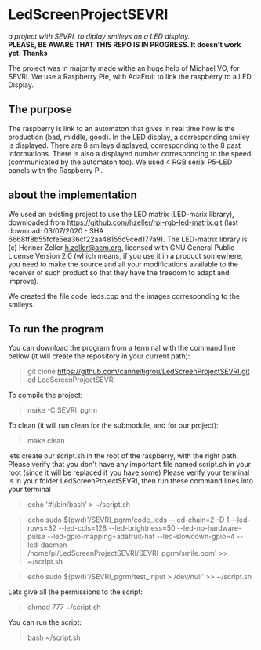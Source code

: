 # LedScreenProjectSEVRI
*a project with SEVRI, to diplay smileys on a LED display.*  
**PLEASE, BE AWARE THAT THIS REPO IS IN PROGRESS. It doesn't work yet. Thanks**

The project was in majority made withe an huge help of Michael VO, for SEVRI. We use a Raspberry Pie, with AdaFruit to link the raspberry to a LED Display.

## The purpose
The raspberry is link to an automaton that gives in real time how is the production (bad, middle, good). In the LED display, a corresponding smiley is displayed. There are 8 smileys displayed, corresponding to the 8 past informations. There is also a displayed number corresponding to the speed (communicated by the automaton too).
We used 4 RGB serial P5-LED panels with the Raspberry Pi.

## about the implementation

We used an existing project to use the LED matrix (LED-marix library), downloaded from https://github.com/hzeller/rpi-rgb-led-matrix.git (last download: 03/07/2020 - SHA 6668ff8b55fcfe5ea36cf22aa48155c9ced177a9).
The LED-matrix library is (c) Henner Zeller h.zeller@acm.org, licensed with GNU General Public License Version 2.0 (which means, if you use it in a product somewhere, you need to make the source and all your modifications available to the receiver of such product so that they have the freedom to adapt and improve).

We created the file code_leds.cpp and the images corresponding to the smileys.


## To run the program

You can download the program from a terminal with the command line bellow (it will create the repository in your current path):
>git clone https://github.com/canneltigrou/LedScreenProjectSEVRI.git
>cd LedScreenProjectSEVRI

To compile the project: 
>make -C SEVRI_pgrm

To clean (it will run clean for the submodule, and for our project):
>make clean

lets create our script.sh in the root of the raspberry, with the right path.
Please verify that you don't have any important file named script.sh in your root (since it will be replaced if you have some)
Please verify your terminal is in your folder LedScreenProjectSEVRI, then run these command lines into your terminal
>echo '#!/bin/bash' > ~/script.sh
  
>echo sudo $(pwd)'/SEVRI_pgrm/code_leds --led-chain=2 -D 1 --led-rows=32 --led-cols=128 --led-brightness=50 --led-no-hardware-pulse --led-gpio-mapping=adafruit-hat --led-slowdown-gpio=4 --led-daemon /home/pi/LedScreenProjectSEVRI/SEVRI_pgrm/smile.ppm' >> ~/script.sh
  
>echo sudo $(pwd)'/SEVRI_pgrm/test_input > /dev/null' >> ~/script.sh
  
Lets give all the permissions to the script:
>chmod 777 ~/script.sh 


You can run the script:
>bash ~/script.sh






